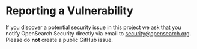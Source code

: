 # Reporting a Vulnerability

If you discover a potential security issue in this project we ask that you notify OpenSearch Security directly via email to security@opensearch.org. Please do **not** create a public GitHub issue.
